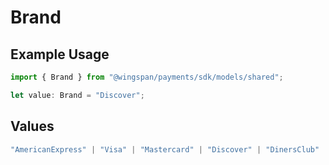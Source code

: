# Brand

## Example Usage

```typescript
import { Brand } from "@wingspan/payments/sdk/models/shared";

let value: Brand = "Discover";
```

## Values

```typescript
"AmericanExpress" | "Visa" | "Mastercard" | "Discover" | "DinersClub" | "JCB"
```